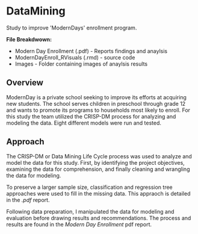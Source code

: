 # DataMining
Study to improve 'ModernDays' enrollment program. 

**File Breakdwown:**
* Modern Day Enrollment (.pdf) - Reports findings and anaylsis 
* ModernDayEnroll_RVisuals (.rmd) - source code
* Images - Folder containing images of anaylsis results

## Overview
ModernDay is a private school seeking to improve its efforts at acquiring new students. The school serves children in preschool through grade 12 and wants to promote its programs to households most likely to enroll. For this study the team utilized the CRISP-DM process for analyzing and modeling the data. Eight different models were run and tested. 

## Approach 
The CRISP-DM or Data Mining Life Cycle process was used to analyze and model the data for this study. First, by identifying the project objectives, examining the data for comprehension, and finally cleaning and wrangling the data for modeling.

To preserve a larger sample size, classification and regression tree approaches were used to fill in the missing data. This appraoch is detailed in the _.pdf_ report.

Following data preparation, I manipulated the data for modeling and evaluation before drawing results and recommendations. The process and results are found in the _Modern Day Enrollment_ pdf report.

